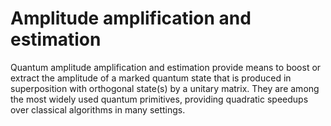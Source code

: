 # Amplitude amplification and estimation

Quantum amplitude amplification and estimation provide means to boost or extract the amplitude of a marked quantum state that is produced in superposition with orthogonal state(s) by a unitary matrix. They are among the most widely used quantum primitives, providing quadratic speedups over classical algorithms in many settings.



